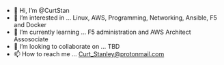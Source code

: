 - 👋 Hi, I’m @CurtStan
- 👀 I’m interested in ... Linux, AWS, Programming, Networking, Ansible, F5 and Docker
- 🌱 I’m currently learning ... F5 administration and AWS Architect Assosociate
- 💞️ I’m looking to collaborate on ... TBD
- 📫 How to reach me ... Curt_Stanley@protonmail.com

<!---
CurtStan/CurtStan is a ✨ special ✨ repository because its `README.md` (this file) appears on your GitHub profile.
You can click the Preview link to take a look at your changes.
--->
